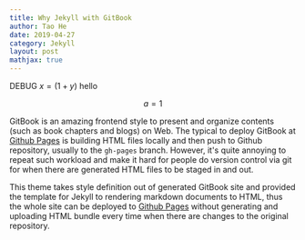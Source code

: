 ```yaml
---
title: Why Jekyll with GitBook
author: Tao He
date: 2019-04-27
category: Jekyll
layout: post
mathjax: true
---
```

<script> window.location.reload(); </script>
<script type="text/javascript">
  MathJax.Hub.Queue(["Typeset",MathJax.Hub]);
</script>

DEBUG
$x=(1+y)$
hello

$$a=1$$

GitBook is an amazing frontend style to present and organize contents (such as book chapters
and blogs) on Web. The typical to deploy GitBook at [Github Pages][1]
is building HTML files locally and then push to Github repository, usually to the `gh-pages`
branch. However, it's quite annoying to repeat such workload and make it hard for people do
version control via git for when there are generated HTML files to be staged in and out.

This theme takes style definition out of generated GitBook site and provided the template
for Jekyll to rendering markdown documents to HTML, thus the whole site can be deployed
to [Github Pages][1] without generating and uploading HTML bundle every time when there are
changes to the original repository.

[1]: https://pages.github.com
